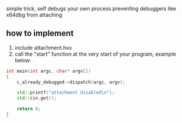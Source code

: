 simple trick, self debugs your own process preventing debuggers like x64dbg from attaching

## how to implement
1. include attachment.hxx
2. call the "start" function at the very start of your program, example below:
```cpp
int main(int argc, char* argv[])
{
	c_already_debugged->dispatch(argc, argv);

	std::printf("attachment disabled\n");
	std::cin.get();

	return 0;
}
```


